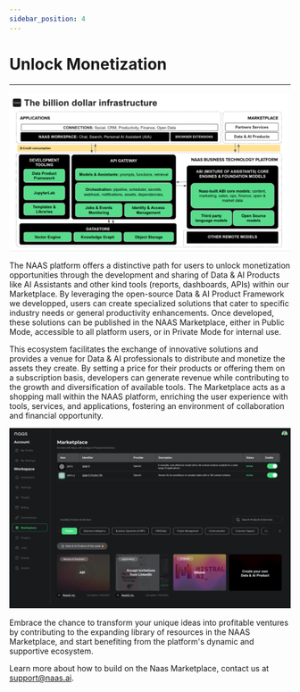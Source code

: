 ```yaml
---
sidebar_position: 4
---
```


# Unlock Monetization
---

![engines](../mission/img/monetization.png)


The NAAS platform offers a distinctive path for users to unlock monetization opportunities through the development and sharing of Data & AI Products like AI Assistants and other kind tools (reports, dashboards, APIs) within our Marketplace. By leveraging the open-source Data & AI Product Framework we developped, users can create specialized solutions that cater to specific industry needs or general productivity enhancements. Once developed, these solutions can be published in the NAAS Marketplace, either in Public Mode, accessible to all platform users, or in Private Mode for internal use.

This ecosystem facilitates the exchange of innovative solutions and provides a venue for Data & AI professionals to distribute and monetize the assets they create. By setting a price for their products or offering them on a subscription basis, developers can generate revenue while contributing to the growth and diversification of available tools. The Marketplace acts as a shopping mall within the NAAS platform, enriching the user experience with tools, services, and applications, fostering an environment of collaboration and financial opportunity.

![engines](../mission/img/marketplace.png)

Embrace the chance to transform your unique ideas into profitable ventures by contributing to the expanding library of resources in the NAAS Marketplace, and start benefiting from the platform's dynamic and supportive ecosystem.

Learn more about how to build on the Naas Marketplace, contact us at support@naas.ai.


